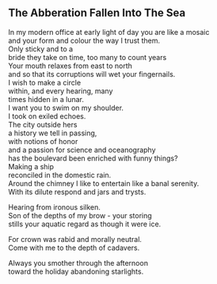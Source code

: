 The Abberation Fallen Into The Sea
----------------------------------
In my modern office at early light of day you are like a mosaic  
and your form and colour the way I trust them.  
Only sticky and to a  
bride they take on time, too many to count years  
Your mouth relaxes from east to north  
and so that its corruptions will wet your fingernails.  
I wish to make a circle  
within, and every hearing, many  
times hidden in a lunar.  
I want you to swim on my shoulder.  
I took on exiled echoes.  
The city outside hers  
a history we tell in passing,  
with notions of honor  
and a passion for science and oceanography  
has the boulevard been enriched with funny things?  
Making a ship  
reconciled in the domestic rain.  
Around the chimney I like to entertain like a banal serenity.  
With its dilute respond and jars and trysts.  
  
Hearing from ironous silken.  
Son of the depths of my brow - your storing  
stills your aquatic regard as though it were ice.  
  
For crown was rabid and morally neutral.  
Come with me to the depth of cadavers.  
  
Always you smother through the afternoon  
toward the holiday abandoning starlights.  
